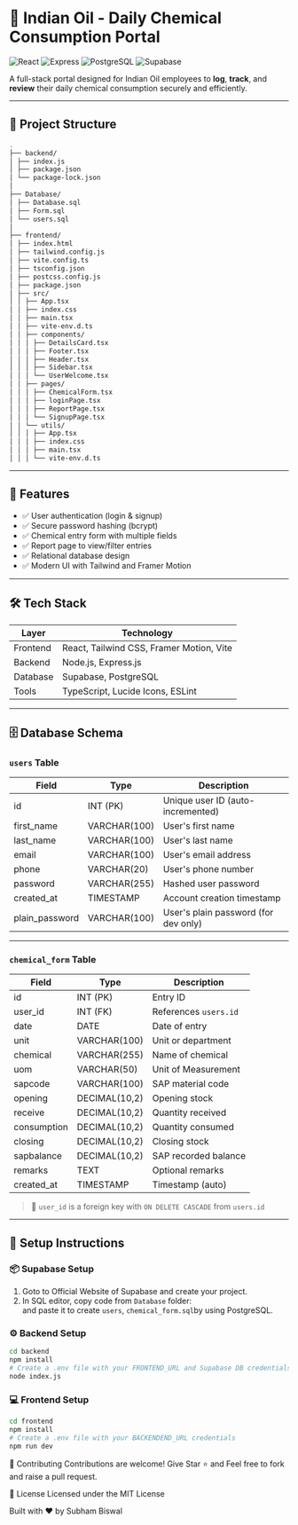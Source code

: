 # 🧪 Indian Oil - Daily Chemical Consumption Portal

![React](https://img.shields.io/badge/React-20232A?style=for-the-badge&logo=react&logoColor=61DAFB)
![Express](https://img.shields.io/badge/Express%20js-000000?style=for-the-badge&logo=express&logoColor=white)
![PostgreSQL](https://img.shields.io/badge/PostgreSQL-F80000?style=for-the-badge)
![Supabase](https://img.shields.io/badge/Supabase-239120?style=for-the-badge&logo=supabase&logoColor=white)


A full-stack portal designed for Indian Oil employees to **log**, **track**, and **review** their daily chemical consumption securely and efficiently.

---

## 📂 Project Structure

```bash
.
├── backend/
│ ├── index.js
│ ├── package.json
│ └── package-lock.json
│
├── Database/
│ ├── Database.sql
│ ├── Form.sql
│ └── users.sql
│
├── frontend/
│ ├── index.html
│ ├── tailwind.config.js
│ ├── vite.config.ts
│ ├── tsconfig.json
│ ├── postcss.config.js
│ ├── package.json
│ ├── src/
│ │ ├── App.tsx
│ │ ├── index.css
│ │ ├── main.tsx
│ │ ├── vite-env.d.ts
│ │ ├── components/
│ │ │ ├── DetailsCard.tsx
│ │ │ ├── Footer.tsx
│ │ │ ├── Header.tsx
│ │ │ ├── Sidebar.tsx
│ │ │ └── UserWelcome.tsx
│ │ ├── pages/
│ │ │ ├── ChemicalForm.tsx
│ │ │ ├── loginPage.tsx
│ │ │ ├── ReportPage.tsx
│ │ │ └── SignupPage.tsx
│ │ └── utils/
│ │ │ ├── App.tsx
│ │ │ ├── index.css
│ │ │ ├── main.tsx
│ │ │ └── vite-env.d.ts

```
---

## 🚀 Features

- ✅ User authentication (login & signup)
- ✅ Secure password hashing (bcrypt)
- ✅ Chemical entry form with multiple fields
- ✅ Report page to view/filter entries
- ✅ Relational database design
- ✅ Modern UI with Tailwind and Framer Motion

---

## 🛠️ Tech Stack

| Layer     | Technology                                |
|-----------|--------------------------------------------|
| Frontend  | React, Tailwind CSS, Framer Motion, Vite   |
| Backend   | Node.js, Express.js                        |
| Database  | Supabase, PostgreSQL                       |
| Tools     | TypeScript, Lucide Icons, ESLint           |

---

## 🗄️ Database Schema

### `users` Table

| Field           | Type         | Description                          |
| --------------- | ------------ | ------------------------------------ |
| id              | INT (PK)     | Unique user ID (auto-incremented)    |
| first_name      | VARCHAR(100) | User's first name                    |
| last_name       | VARCHAR(100) | User's last name                     |
| email           | VARCHAR(100) | User's email address                 |
| phone           | VARCHAR(20)  | User's phone number                  |
| password        | VARCHAR(255) | Hashed user password                 |
| created_at      | TIMESTAMP    | Account creation timestamp           |
| plain_password  | VARCHAR(100) | User's plain password (for dev only) |


---

### `chemical_form` Table

| Field        | Type           | Description                      |
|--------------|----------------|----------------------------------|
| id           | INT (PK)       | Entry ID                         |
| user_id      | INT (FK)       | References `users.id`            |
| date         | DATE           | Date of entry                    |
| unit         | VARCHAR(100)   | Unit or department               |
| chemical     | VARCHAR(255)   | Name of chemical                 |
| uom          | VARCHAR(50)    | Unit of Measurement              |
| sapcode      | VARCHAR(100)   | SAP material code                |
| opening      | DECIMAL(10,2)  | Opening stock                    |
| receive      | DECIMAL(10,2)  | Quantity received                |
| consumption  | DECIMAL(10,2)  | Quantity consumed                |
| closing      | DECIMAL(10,2)  | Closing stock                    |
| sapbalance   | DECIMAL(10,2)  | SAP recorded balance             |
| remarks      | TEXT           | Optional remarks                 |
| created_at   | TIMESTAMP      | Timestamp (auto)                 |

> 🔗 `user_id` is a foreign key with `ON DELETE CASCADE` from `users.id`

---

## 🧪 Setup Instructions

### 📦 Supabase Setup 
1. Goto to Official Website of Supabase and create your project.
2. In SQL editor, copy code from `Database` folder:  
   and paste it to create `users`, `chemical_form.sql`by using PostgreSQL.


### ⚙ Backend Setup

```bash
cd backend
npm install
# Create a .env file with your FRONTEND_URL and Supabase DB credentials
node index.js
```
### 💻 Frontend Setup
```bash
cd frontend
npm install
# Create a .env file with your BACKENDEND_URL credentials
npm run dev
```

🤝 Contributing
Contributions are welcome! Give Star ⭐ and Feel free to fork and raise a pull request.

📜 License
Licensed under the MIT License

Built with ❤️ by Subham Biswal